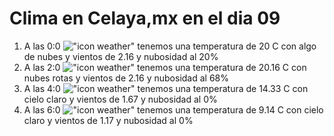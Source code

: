 # Clima en Celaya,mx en el dia 09

1. A las 0:0 !["icon weather"](http://openweathermap.org/img/w/02n.png) tenemos una temperatura de 20 C con algo de nubes y  vientos de 2.16 y nubosidad al 20%
1. A las 2:0 !["icon weather"](http://openweathermap.org/img/w/04n.png) tenemos una temperatura de 20.16 C con nubes rotas y  vientos de 2.16 y nubosidad al 68%
1. A las 4:0 !["icon weather"](http://openweathermap.org/img/w/01n.png) tenemos una temperatura de 14.33 C con cielo claro y  vientos de 1.67 y nubosidad al 0%
1. A las 6:0 !["icon weather"](http://openweathermap.org/img/w/01n.png) tenemos una temperatura de 9.14 C con cielo claro y  vientos de 1.17 y nubosidad al 0%
